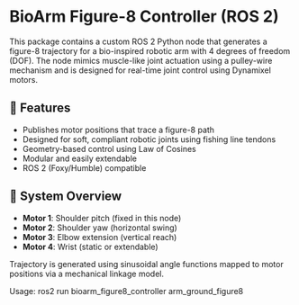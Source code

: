 # BioArm Figure-8 Controller (ROS 2)

This package contains a custom ROS 2 Python node that generates a figure-8 trajectory for a bio-inspired robotic arm with 4 degrees of freedom (DOF). The node mimics muscle-like joint actuation using a pulley-wire mechanism and is designed for real-time joint control using Dynamixel motors.

## 🚀 Features

- Publishes motor positions that trace a figure-8 path
- Designed for soft, compliant robotic joints using fishing line tendons
- Geometry-based control using Law of Cosines
- Modular and easily extendable
- ROS 2 (Foxy/Humble) compatible

## 🧠 System Overview

- **Motor 1**: Shoulder pitch (fixed in this node)
- **Motor 2**: Shoulder yaw (horizontal swing)
- **Motor 3**: Elbow extension (vertical reach)
- **Motor 4**: Wrist (static or extendable)

Trajectory is generated using sinusoidal angle functions mapped to motor positions via a mechanical linkage model.

Usage:
ros2 run bioarm_figure8_controller arm_ground_figure8


